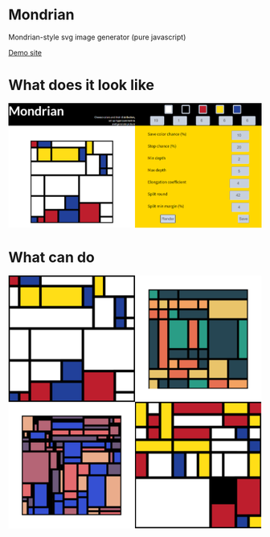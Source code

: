 # Mondrian
Mondrian-style svg image generator (pure javascript)

[Demo site](https://dendygrobovshik.github.io/Mondrian/)

# What does it look like
![Demo example](Demo.png)


# What can do
![Demo example](Demo2.png)